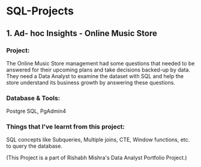 # SQL-Projects

## 1. Ad- hoc Insights - Online Music Store
### Project:
The Online Music Store management had some questions that needed to be answered for their upcoming plans and take decisions backed-up by data.
They need a Data Analyst to examine the dataset with SQL and help the store understand its business growth by answering these questions.

### Database & Tools: 
Postgre SQL, PgAdmin4

### Things that I've learnt from this project: 

SQL concepts like Subqueries, Multiple joins, CTE, Window functions, etc. to query the database.

(This Project is a part of Rishabh Mishra's Data Analyst Portfolio Project.)


